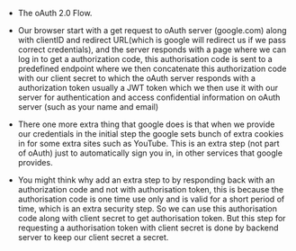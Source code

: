 - The oAuth 2.0 Flow.

- Our browser start with a get request to oAuth server (google.com) along with clientID and redirect URL(which is google will redirect us if we pass correct credentials), and the server responds with a page where we can log in to get a authorization code, this authorisation code is sent to a predefined endpoint where we then concatenate this authorization code with our client secret to which the oAuth server responds with a authorization token usually a JWT token which we then use it with our server for authentication and access confidential information on oAuth server (such as your name and email)
- There one more extra thing that google does is that when we provide our credentials in the initial step the google sets bunch of extra cookies in for some extra sites such as YouTube. This is an extra step (not part of oAuth) just to automatically sign you in, in other services that google provides.
- You might think why add an extra step to by responding back with an authorization code and not with authorisation token, this is because the authorisation code is one time use only and is valid for a short period of time, which is an extra security step. So we can use this authorisation code  along with client secret to get authorisation token. But this step for requesting a authorisation token with client secret is done by backend server to keep our client secret a secret.
